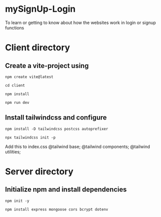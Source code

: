 # mySignUp-Login

To learn or getting to know about how the websites work in login or signup functions

# Client directory

## Create a vite-project using

`npm create vite@latest`

`cd client`

`npm install`

`npm run dev`

## Install tailwindcss and configure

`npm install -D tailwindcss postcss autoprefixer`

`npx tailwindcss init -p`

Add this to index.css
@tailwind base;
@tailwind components;
@tailwind utilities;

# Server directory

## Initialize npm and install dependencies

`npm init -y`

`npm install express mongoose cors bcrypt dotenv`
